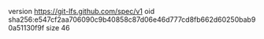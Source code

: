 version https://git-lfs.github.com/spec/v1
oid sha256:e547cf2aa706090c9b40858c87d06e46d777cd8fb662d60250bab90a51130f9f
size 46
